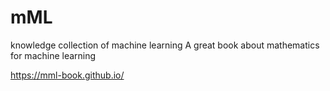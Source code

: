 # mML
knowledge collection of machine learning
A great book about mathematics for machine learning

https://mml-book.github.io/
